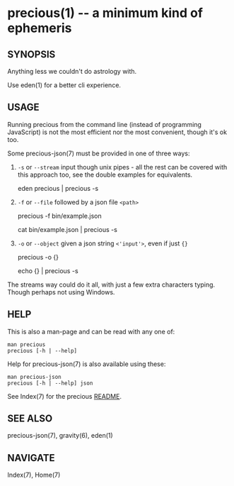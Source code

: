 # precious(1) -- a minimum kind of ephemeris

## SYNOPSIS

Anything less we couldn't do astrology with.

Use eden(1) for a better cli experience.


## USAGE

Running precious from the command line (instead of programming JavaScript)
is not the most efficient nor the most convenient, though it's ok too.

Some precious-json(7) must be provided in one of three ways:

1. `-s` or `--stream` input though unix pipes - all the rest can be covered
with this approach too, see the double examples for equivalents.

    eden precious | precious -s

2. `-f` or `--file` followed by a json file `<path>`

    precious -f bin/example.json

    cat bin/example.json | precious -s

3. `-o` or `--object` given a json string `<'input'>`, even if just `{}`

    precious -o {}

    echo {} | precious -s

The streams way could do it all,
with just a few extra characters typing.
Though perhaps not using Windows.


## HELP

This is also a man-page and can be read with any one of:

    man precious
    precious [-h | --help]

Help for precious-json(7) is also available using these:

    man precious-json
    precious [-h | --help] json

See Index(7) for the precious
[README](https://github.com/astrolet/precious#readme).


## SEE ALSO

precious-json(7), gravity(6), eden(1)

## NAVIGATE

Index(7), Home(7)

